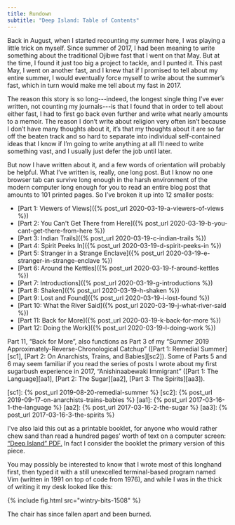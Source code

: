 ```yaml
---
title: Rundown
subtitle: "Deep Island: Table of Contents"
---
```


Back in August, when I started recounting my summer here, I was playing a little trick on myself.
Since summer of 2017, I had been meaning to write something about the traditional Ojibwe fast that
I went on that May. But at the time, I found it just too big a project to tackle, and I punted it.
This past May, I went on another fast, and I knew that if I promised to tell about my entire
summer, I would eventually force myself to write about the summer’s fast, which in turn would make
me tell about my fast in 2017.

The reason this story is so long---indeed, the longest single thing I’ve ever written, not counting
my journals---is that I found that in order to tell about either fast, I had to first go back even
further and write what nearly amounts to a memoir. The reason I don’t write about religion very
often isn’t because I don’t have many thoughts about it, it’s that my thoughts about it are so far off
the beaten track and so hard to separate into individual self-contained ideas that I know if I’m going
to write anything at all I’ll need to write something vast, and I usually just defer the job until
later.

But now I have written about it, and a few words of orientation will probably be helpful. What I’ve
written is, really, one long post. But I know no one browser tab can survive long enough in the
harsh environment of the modern computer long enough for you to read an entire blog post that
amounts to 101 printed pages. So I’ve broken it up into 12 smaller posts:

* [Part 1: Viewers of Views]({% post_url 2020-03-19-a-viewers-of-views %})
* [Part 2: You Can't Get There from Here]({% post_url 2020-03-19-b-you-cant-get-there-from-here %})
* [Part 3: Indian Trails]({% post_url 2020-03-19-c-indian-trails %})
* [Part 4: Spirit Peeks In]({% post_url 2020-03-19-d-spirit-peeks-in %})
* [Part 5: Stranger in a Strange Enclave]({% post_url 2020-03-19-e-stranger-in-strange-enclave %})
* [Part 6: Around the Kettles]({% post_url 2020-03-19-f-around-kettles %})
* [Part 7: Introductions]({% post_url 2020-03-19-g-introductions %})
* [Part 8: Shaken]({% post_url 2020-03-19-h-shaken %})
* [Part 9: Lost and Found]({% post_url 2020-03-19-i-lost-found %})
* [Part 10: What the River Said]({% post_url 2020-03-19-j-what-river-said %})
* [Part 11: Back for More]({% post_url 2020-03-19-k-back-for-more %})
* [Part 12: Doing the Work]({% post_url 2020-03-19-l-doing-work %})

Part 11, “Back for More”, also functions as Part 3 of my “Summer 2019
Approximately-Reverse-Chronological Catchup” ([Part 1: Remedial Summer][sc1], [Part 2: On
Anarchists, Trains, and Babies][sc2]). Some of Parts 5 and 6 may seem familiar if you read the
series of posts I wrote about my first sugarbush experience in 2017, “Anishinaabewaki Immigrant”
([Part 1: The Language][aa1], [Part 2: The Sugar][aa2], [Part 3: The Spirits][aa3]).

[sc1]: {% post_url 2019-08-20-remedial-summer %}
[sc2]: {% post_url 2019-09-17-on-anarchists-trains-babies %}
[aa1]: {% post_url 2017-03-16-1-the-language %}
[aa2]: {% post_url 2017-03-16-2-the-sugar %}
[aa3]: {% post_url 2017-03-16-3-the-spirits %}

I've also laid this out as a printable booklet, for anyone who would rather chew sand than read
a hundred pages’ worth of text on a computer screen: [“Deep Island” PDF.](/assets/pdf/DeepIsland.pdf)
In fact I consider the booklet the primary version of this piece.

You may possibly be interested to know that I wrote most of this longhand first, then typed it with
a still unexcelled terminal-based program named Vim (written in 1991 on top of code from 1976), and 
while I was in the thick of writing it my desk looked like this:

{% include fig.html src="wintry-bits-1508" %}

The chair has since fallen apart and been burned.
